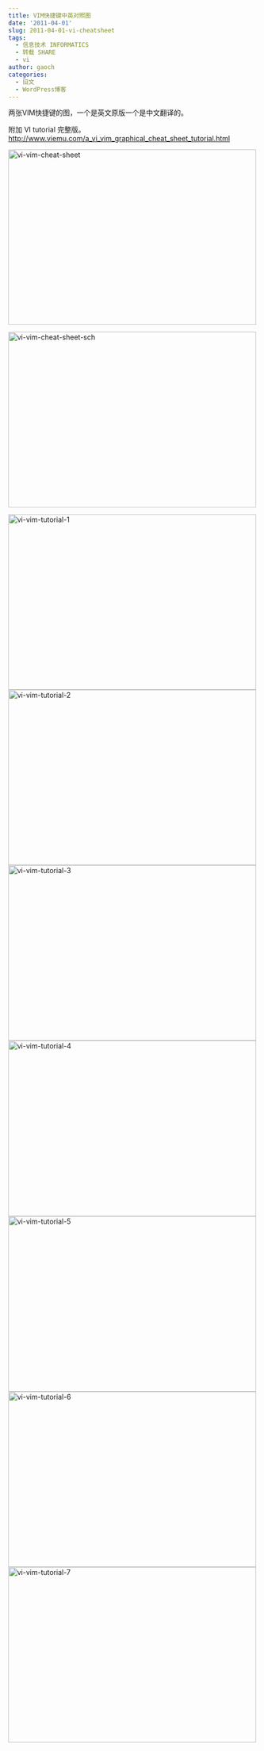 ```yaml
---
title: VIM快捷键中英对照图
date: '2011-04-01'
slug: 2011-04-01-vi-cheatsheet
tags:
  - 信息技术 INFORMATICS
  - 转载 SHARE
  - vi
author: gaoch
categories:
  - 旧文
  - WordPress博客
---
```



两张VIM快捷键的图，一个是英文原版一个是中文翻译的。

附加 VI tutorial 完整版。  
<http://www.viemu.com/a_vi_vim_graphical_cheat_sheet_tutorial.html>

[<img src="https://cloudfs-spring.oss-cn-qingdao.aliyuncs.com/bio_spring_uploads/2011/04/vi-vim-cheat-sheet-500x354.gif" class="alignnone size-medium wp-image-680" sizes="(max-width: 500px) 100vw, 500px" srcset="https://cloudfs-spring.oss-cn-qingdao.aliyuncs.com/bio_spring_uploads/2011/04/vi-vim-cheat-sheet-500x354.gif 500w, https://cloudfs-spring.oss-cn-qingdao.aliyuncs.com/bio_spring_uploads/2011/04/vi-vim-cheat-sheet-1024x724.gif 1024w" width="500" height="354" alt="vi-vim-cheat-sheet" />](https://cloudfs-spring.oss-cn-qingdao.aliyuncs.com/bio_spring_uploads/2011/04/vi-vim-cheat-sheet.gif)

[<img src="https://cloudfs-spring.oss-cn-qingdao.aliyuncs.com/bio_spring_uploads/2011/04/vi-vim-cheat-sheet-sch-500x354.gif" class="alignnone size-medium wp-image-681" sizes="(max-width: 500px) 100vw, 500px" srcset="https://cloudfs-spring.oss-cn-qingdao.aliyuncs.com/bio_spring_uploads/2011/04/vi-vim-cheat-sheet-sch-500x354.gif 500w, https://cloudfs-spring.oss-cn-qingdao.aliyuncs.com/bio_spring_uploads/2011/04/vi-vim-cheat-sheet-sch-1024x724.gif 1024w" width="500" height="354" alt="vi-vim-cheat-sheet-sch" />](https://cloudfs-spring.oss-cn-qingdao.aliyuncs.com/bio_spring_uploads/2011/04/vi-vim-cheat-sheet-sch.gif)

[<img src="https://cloudfs-spring.oss-cn-qingdao.aliyuncs.com/bio_spring_uploads/2011/04/vi-vim-tutorial-1-500x354.gif" class="attachment-medium" width="500" height="354" alt="vi-vim-tutorial-1" />](https://cloudfs-spring.oss-cn-qingdao.aliyuncs.com/bio_spring_uploads/2011/04/vi-vim-tutorial-1.gif)  
[<img src="https://cloudfs-spring.oss-cn-qingdao.aliyuncs.com/bio_spring_uploads/2011/04/vi-vim-tutorial-2-500x354.gif" class="attachment-medium" width="500" height="354" alt="vi-vim-tutorial-2" />](https://cloudfs-spring.oss-cn-qingdao.aliyuncs.com/bio_spring_uploads/2011/04/vi-vim-tutorial-2.gif)  
[<img src="https://cloudfs-spring.oss-cn-qingdao.aliyuncs.com/bio_spring_uploads/2011/04/vi-vim-tutorial-3-500x354.gif" class="attachment-medium" width="500" height="354" alt="vi-vim-tutorial-3" />](https://cloudfs-spring.oss-cn-qingdao.aliyuncs.com/bio_spring_uploads/2011/04/vi-vim-tutorial-3.gif)  
[<img src="https://cloudfs-spring.oss-cn-qingdao.aliyuncs.com/bio_spring_uploads/2011/04/vi-vim-tutorial-4-500x354.gif" class="attachment-medium" width="500" height="354" alt="vi-vim-tutorial-4" />](https://cloudfs-spring.oss-cn-qingdao.aliyuncs.com/bio_spring_uploads/2011/04/vi-vim-tutorial-4.gif)  
[<img src="https://cloudfs-spring.oss-cn-qingdao.aliyuncs.com/bio_spring_uploads/2011/04/vi-vim-tutorial-5-500x354.gif" class="attachment-medium" width="500" height="354" alt="vi-vim-tutorial-5" />](https://cloudfs-spring.oss-cn-qingdao.aliyuncs.com/bio_spring_uploads/2011/04/vi-vim-tutorial-5.gif)  
[<img src="https://cloudfs-spring.oss-cn-qingdao.aliyuncs.com/bio_spring_uploads/2011/04/vi-vim-tutorial-6-500x354.gif" class="attachment-medium" width="500" height="354" alt="vi-vim-tutorial-6" />](https://cloudfs-spring.oss-cn-qingdao.aliyuncs.com/bio_spring_uploads/2011/04/vi-vim-tutorial-6.gif)  
[<img src="https://cloudfs-spring.oss-cn-qingdao.aliyuncs.com/bio_spring_uploads/2011/04/vi-vim-tutorial-7-500x354.gif" class="attachment-medium" width="500" height="354" alt="vi-vim-tutorial-7" />](https://cloudfs-spring.oss-cn-qingdao.aliyuncs.com/bio_spring_uploads/2011/04/vi-vim-tutorial-7.gif)
